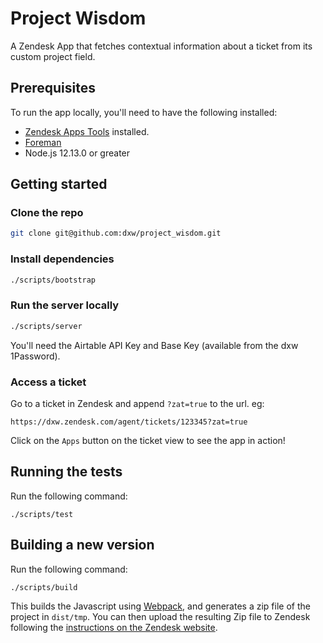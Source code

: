 # Project Wisdom

A Zendesk App that fetches contextual information about a ticket from its custom
project field.

## Prerequisites

To run the app locally, you'll need to have the following installed:

* [Zendesk Apps Tools](https://develop.zendesk.com/hc/en-us/articles/360001075048-Installing-and-using-the-Zendesk-apps-tools) installed.
* [Foreman](http://ddollar.github.io/foreman/)
* Node.js 12.13.0 or greater

## Getting started

### Clone the repo

```bash
git clone git@github.com:dxw/project_wisdom.git
```

### Install dependencies

```bash
./scripts/bootstrap
```

### Run the server locally

```bash
./scripts/server
```

You'll need the Airtable API Key and Base Key (available from the dxw 1Password).

### Access a ticket

Go to a ticket in Zendesk and append `?zat=true` to the url. eg:

```
https://dxw.zendesk.com/agent/tickets/123345?zat=true
```

Click on the `Apps` button on the ticket view to see the app in action!

## Running the tests

Run the following command:

```
./scripts/test
```

## Building a new version

Run the following command:

```
./scripts/build
```

This builds the Javascript using [Webpack](https://webpack.js.org/), and generates a zip file of the
project in `dist/tmp`. You can then upload the resulting Zip file to Zendesk following
the [instructions on the Zendesk website](https://support.zendesk.com/hc/en-us/articles/203662486-Managing-your-installed-apps#topic_x3y_r22_r5).
